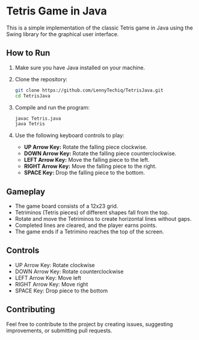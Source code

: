 # Tetris Game in Java

This is a simple implementation of the classic Tetris game in Java using the Swing library for the graphical user interface.

## How to Run

1. Make sure you have Java installed on your machine.

2. Clone the repository:

    ```bash
    git clone https://github.com/LennyTechiq/TetrisJava.git
    cd TetrisJava
    ```

3. Compile and run the program:

    ```bash
    javac Tetris.java
    java Tetris
    ```

4. Use the following keyboard controls to play:

    - **UP Arrow Key:** Rotate the falling piece clockwise.
    - **DOWN Arrow Key:** Rotate the falling piece counterclockwise.
    - **LEFT Arrow Key:** Move the falling piece to the left.
    - **RIGHT Arrow Key:** Move the falling piece to the right.
    - **SPACE Key:** Drop the falling piece to the bottom.

## Gameplay

- The game board consists of a 12x23 grid.
- Tetriminos (Tetris pieces) of different shapes fall from the top.
- Rotate and move the Tetriminos to create horizontal lines without gaps.
- Completed lines are cleared, and the player earns points.
- The game ends if a Tetrimino reaches the top of the screen.

## Controls

- UP Arrow Key: Rotate clockwise
- DOWN Arrow Key: Rotate counterclockwise
- LEFT Arrow Key: Move left
- RIGHT Arrow Key: Move right
- SPACE Key: Drop piece to the bottom

## Contributing

Feel free to contribute to the project by creating issues, suggesting improvements, or submitting pull requests.